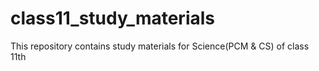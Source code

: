# class11_study_materials
This repository contains study materials for Science(PCM & CS) of class 11th
